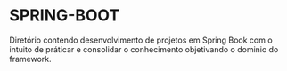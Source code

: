 # SPRING-BOOT
Diretório contendo desenvolvimento de projetos em Spring Book com o intuito de práticar e consolidar o conhecimento objetivando o dominio do framework.
